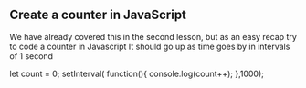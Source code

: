 ## Create a counter in JavaScript

We have already covered this in the second lesson, but as an easy recap try to code a counter in Javascript
It should go up as time goes by in intervals of 1 second


let count = 0;
setInterval( function(){
  console.log(count++);
},1000);
